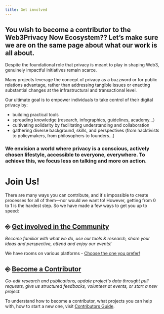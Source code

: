 ```yaml
---
title: Get involved
---
```


## __You wish to become a contributor to the Web3Privacy Now Ecosystem?? Let’s make sure we are on the same page about what our work is all about.__

Despite the foundational role that privacy is meant to play in shaping Web3, genuinely impactful initiatives remain scarce. 

Many projects leverage the concept of privacy as a buzzword or for public relations advantage, rather than addressing tangible issues or enacting substantial changes at the infrastructural and transactional level.

Our ultimate goal is to empower individuals to take control of their digital privacy by:

+ building practical tools
+ spreading knowledge (research, infographics, guidelines, academy...)
+ cultivating solidarity by facilitating understanding and collaboration  
+ gathering diverse background, skills, and perspectives (from hacktivists to policymakers, from philosophers to founders...)

### We envision a world where privacy is a conscious, actively chosen lifestyle, accessible to everyone, everywhere. To achieve this, we focus less on talking and more on action.

# Join Us!
There are many ways you can contribute, and it's impossible to create processes for all of them—nor would we want to! 
However, getting from 0 to 1 is the hardest step. So we have made a few ways to get you up to speed:

## ⎆ [Get involved in the Community](https://docs.web3privacy.info/communication/)

_Become familiar with what we do, use our tools & research, share your ideas and perspective, attend and enjoy our events!_

We have rooms on various platforms - [Choose the one you prefer!](https://docs.web3privacy.info/communication/)

## ⎆ [Become a Contributor](https://docs.web3privacy.info/contributors/)

_Co-edit research and publications, update project's data throught pull requests, give us structured feedbacks, volunteer at events, or start a new project._

To understand how to become a contributor, what projects you can help with, how to start a new one, visit [Contributors Guide](https://docs.web3privacy.info/contributors/).
